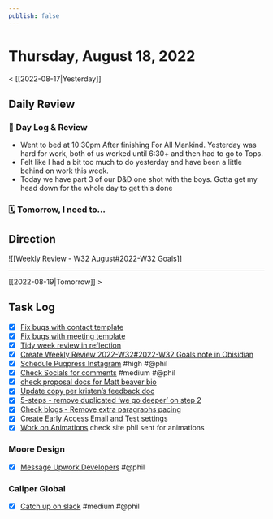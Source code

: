 ```yaml
---
publish: false 
---
```


# Thursday, August 18, 2022

< [[2022-08-17|Yesterday]]

## Daily Review

### 📕 Day Log & Review
- Went to bed at 10:30pm After finishing For All Mankind. Yesterday was hard for work, both of us worked until 6:30+ and then had to go to Tops.
- Felt like I had a bit too much to do yesterday and have been a little behind on work this week.
- Today we have part 3 of our D&D one shot with the boys. Gotta get my head down for the whole day to get this done



### 🗓 Tomorrow, I need to...




## Direction
![[Weekly Review - W32 August#2022-W32 Goals]]


---

[[2022-08-19|Tomorrow]] >

## Task Log
- [x] [Fix bugs with contact template](things:///show?id=VLsG5y6Kv11BETCbH9bNR6)
- [x] [Fix bugs with meeting template](things:///show?id=FVznCZ8h1qDi8CjdSaHt3H)
- [x] [Tidy week review in reflection](things:///show?id=6JxoYRXQQRbHtnRFpxm1WT)
- [x] [Create Weekly Review 2022-W32#2022-W32 Goals note in Obisidian](things:///show?id=ESgC1zjEjLgGu8wjNk64H3)
- [x] [Schedule Puqpress Instagram](things:///show?id=9vEXsTzZf98HCPSyyzLu3Z) #high #@phil
- [x] [Check Socials for comments](things:///show?id=7BQmNZhTk6AxJ5voH34SZW) #medium #@phil
- [x] [check proposal docs for Matt beaver bio](things:///show?id=Wb2vBV6NyJzTWCFy3Bwnce)
- [x] [Update copy per kristen’s feedback doc](things:///show?id=BgDDvRT1QZ6DXYCv7waDHS)
- [x] [5-steps - remove duplicated ‘we go deeper’ on step 2](things:///show?id=2WL69HVd2wwfaxY1rPwPfL)
- [x] [Check blogs - Remove extra paragraphs pacing](things:///show?id=881FFN6CfU3JjqdFDqSMBD)
- [x] [Create Early Access Email and Test settings](things:///show?id=Ay9Ueg2JFraSNgKFXwaX6a)
- [x] [Work on Animations](things:///show?id=XmkNti6Af3afneraEWhPAV)
	check site phil sent for animations
### Moore Design
- [x] [Message Upwork Developers](things:///show?id=9FMGFPdyt5bQT5DLmAQkps) #@phil
### Caliper Global
- [x] [Catch up on slack](things:///show?id=BxYsgCHj9v5Exn8B5q2pUs) #medium #@phil
